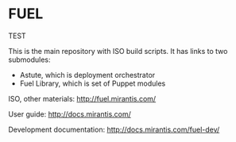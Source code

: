 FUEL
====

TEST

This is the main repository with ISO build scripts.
It has links to two submodules:
- Astute, which is deployment orchestrator
- Fuel Library, which is set of Puppet modules

ISO, other materials: http://fuel.mirantis.com/

User guide: http://docs.mirantis.com/

Development documentation: http://docs.mirantis.com/fuel-dev/

